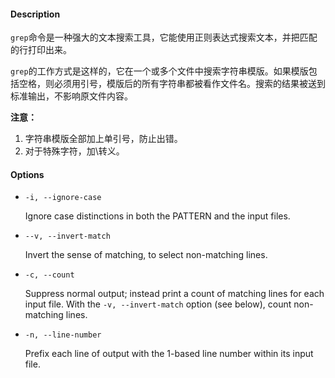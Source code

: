 #### Description

`grep`命令是一种强大的文本搜索工具，它能使用正则表达式搜索文本，并把匹配的行打印出来。

`grep`的工作方式是这样的，它在一个或多个文件中搜索字符串模版。如果模版包括空格，则必须用引号，模版后的所有字符串都被看作文件名。搜索的结果被送到标准输出，不影响原文件内容。

**注意：**

1. 字符串模版全部加上单引号，防止出错。
2. 对于特殊字符，加\转义。

#### Options

- `-i, --ignore-case`

    Ignore case distinctions in both the PATTERN and the input files.

- `--v, --invert-match`

    Invert the sense of matching, to select non-matching lines.

- `-c, --count`

    Suppress  normal output; instead print a count of matching lines for each input file. With the `-v, --invert-match` option (see below), count non-matching lines.

- `-n, --line-number`

    Prefix each line of output with the 1-based line number within its input file.
